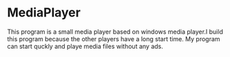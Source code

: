 # MediaPlayer
This program is a small media player based on windows media player.I build this program because the other players have a long start time. My program can start quckly and playe media files without any ads.
